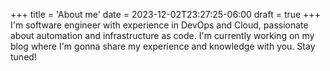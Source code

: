 +++
title = 'About me'
date = 2023-12-02T23:27:25-06:00
draft = true
+++
I'm software engineer with experience in DevOps and Cloud, passionate about automation and infrastructure as code. I'm currently working on my blog where I'm gonna share my experience and knowledge with you. Stay tuned!
